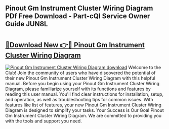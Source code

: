 ## Pinout Gm Instrument Cluster Wiring Diagram PDf Free Download - Part-cQI Service Owner Guide JUN8L

# <h2><a href="http://dfkufvn.blite.top/?on=Pinout+Gm+Instrument+Cluster+Wiring+Diagram">🔗Download New 👉🔴 Pinout Gm Instrument Cluster Wiring Diagram</a></h2>

[![Pinout Gm Instrument Cluster Wiring Diagram download](https://i.imgur.com/lujVjoI.png)](http://dfkufvn.blite.top/?on=Pinout+Gm+Instrument+Cluster+Wiring+Diagram)
Welcome to the Club! Join the community of users who have discovered the potential of their new Pinout Gm Instrument Cluster Wiring Diagram with this helpful manual. Before you begin using your Pinout Gm Instrument Cluster Wiring Diagram, please familiarize yourself with its functions and features by reading this user manual. You'll find clear instructions for installation, setup, and operation, as well as troubleshooting tips for common issues. With features like list of features, your new Pinout Gm Instrument Cluster Wiring Diagram is designed to simplify your tasks. Your Success is Our Goal Pinout Gm Instrument Cluster Wiring Diagram. We are committed to providing you with the tools and support you need.

